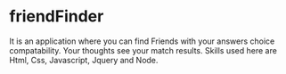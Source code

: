 # friendFinder
It is an application where you can find Friends with your answers choice compatability. Your thoughts see your match results.
Skills used here are Html, Css, Javascript, Jquery and Node.

